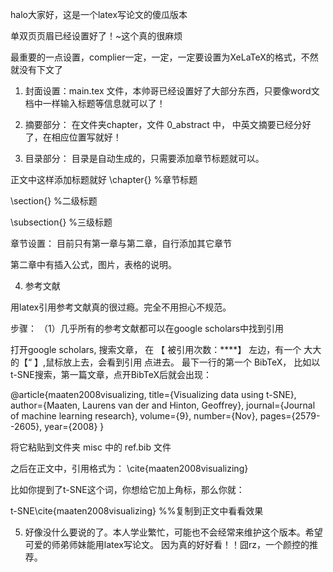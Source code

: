 halo大家好，这是一个latex写论文的傻瓜版本

单双页页眉已经设置好了！~这个真的很麻烦

最重要的一点设置，complier一定，一定，一定要设置为XeLaTeX的格式，不然就没有下文了

1. 封面设置：main.tex 文件，本帅哥已经设置好了大部分东西，只要像word文档中一样输入标题等信息就可以了！

2. 摘要部分： 在文件夹chapter，文件 0_abstract 中， 中英文摘要已经分好了，在相应位置写就好！

3. 目录部分： 目录是自动生成的，只需要添加章节标题就可以。

正文中这样添加标题就好
\chapter{}   %章节标题

\section{}   %二级标题

\subsection{}  %三级标题

章节设置： 目前只有第一章与第二章，自行添加其它章节

第二章中有插入公式，图片，表格的说明。

4. 参考文献

用latex引用参考文献真的很过瘾。完全不用担心不规范。

步骤： （1）几乎所有的参考文献都可以在google scholars中找到引用

打开google scholars, 搜索文章， 在 【 被引用次数：****】 左边，有一个 大大的【“ 】,鼠标放上去，会看到引用
点进去。 最下一行的第一个 BibTeX， 比如以t-SNE搜索，第一篇文章，点开BibTeX后就会出现：

@article{maaten2008visualizing,
  title={Visualizing data using t-SNE},
  author={Maaten, Laurens van der and Hinton, Geoffrey},
  journal={Journal of machine learning research},
  volume={9},
  number={Nov},
  pages={2579--2605},
  year={2008}
}

将它粘贴到文件夹 misc 中的 ref.bib 文件

之后在正文中，引用格式为： \cite{maaten2008visualizing}

比如你提到了t-SNE这个词，你想给它加上角标，那么你就：


t-SNE\cite{maaten2008visualizing}     %%复制到正文中看看效果


5. 好像没什么要说的了。本人学业繁忙，可能也不会经常来维护这个版本。希望可爱的师弟师妹能用latex写论文。
因为真的好好看！！囧rz，一个颜控的推荐。

